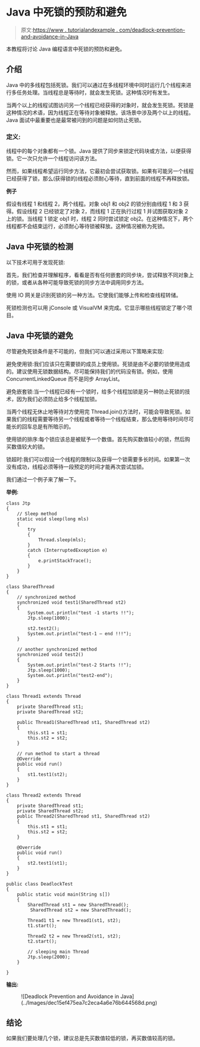 # Java 中死锁的预防和避免

> 原文:[https://www . tutorialandexample . com/deadlock-prevention-and-avoidance-in-Java](https://www.tutorialandexample.com/deadlock-prevention-and-avoidance-in-java)

本教程将讨论 Java 编程语言中死锁的预防和避免。

## 介绍

Java 中的多线程包括死锁。我们可以通过在多线程环境中同时运行几个线程来进行多任务处理。当线程总是等待时，就会发生死锁。这种情况时有发生。

当两个以上的线程试图访问另一个线程已经获得的对象时，就会发生死锁。死锁是这种情况的术语，因为线程正在等待对象被释放。该场景中涉及两个以上的线程。Java 面试中最重要也是最常被问到的问题是如何防止死锁。

### 定义:

线程中的每个对象都有一个锁。Java 提供了同步来锁定代码块或方法，以便获得锁。它一次只允许一个线程访问该方法。

然而，如果线程希望运行同步方法，它最初会尝试获取锁。如果有可能另一个线程已经获得了锁，那么(获得锁的)线程必须耐心等待，直到前面的线程不再释放锁。

**例子**

假设有线程 1 和线程 2，两个线程。对象 obj1 和 obj2 的锁分别由线程 1 和 3 获得。假设线程 2 已经锁定了对象 2，而线程 1 正在执行过程 1 并试图获取对象 2 上的锁。当线程 1 锁定 obj1 时，线程 2 同时尝试锁定 obj2。在这种情况下，两个线程都不会结束运行，必须耐心等待锁被释放。这种情况被称为死锁。

## Java 中死锁的检测

以下技术可用于发现死锁:

首先，我们检查并理解程序，看看是否有任何嵌套的同步块，尝试释放不同对象上的锁，或者从各种可能导致死锁的同步方法中调用同步方法。

使用 IO 网关是识别死锁的另一种方法。它使我们能够上传和检查线程转储。

死锁检测也可以用 jConsole 或 VisualVM 来完成。它显示哪些线程锁定了哪个项目。

## Java 中死锁的避免

尽管避免死锁条件是不可能的，但我们可以通过采用以下策略来实现:

避免使用锁:我们应该只在需要锁的成员上使用锁。死锁是由不必要的锁使用造成的。建议使用无锁数据结构。尽可能保持我们的代码没有锁。例如，使用 ConcurrentLinkedQueue 而不是同步 ArrayList。

避免嵌套锁:当一个线程已经有一个锁时，给多个线程加锁是另一种防止死锁的技术，因为我们必须防止给多个线程加锁。

当两个线程无休止地等待对方使用完 Thread.join()方法时，可能会导致死锁。如果我们的线程需要等待另一个线程或者等待一个线程结束，那么使用等待时间尽可能长的回车总是有所暗示的。

使用锁的排序:每个锁应该总是被赋予一个数值。首先购买数值较小的锁，然后购买数值较大的锁。

锁超时:我们可以假设一个线程的限制以及获得一个锁需要多长时间。如果第一次没有成功，线程必须等待一段预定的时间才能再次尝试加锁。

我们通过一个例子来了解一下。

**举例:**

```
class Jtp
{
    // Sleep method
    static void sleep(long mls)
    {
        try
        {
            Thread.sleep(mls);
        }
        catch (InterruptedException e)
        {
            e.printStackTrace();
        }
    }
}

class SharedThread
{
    // synchronized method
    synchronized void test1(SharedThread st2)
    {
        System.out.println("test -1 starts !!");
        Jtp.sleep(1000);

        st2.test2();
        System.out.println("test-1 – end !!!");
    }

    // another synchronized method
    synchronized void test2()
    {
        System.out.println("test-2 Starts !!");
        Jtp.sleep(1000);
        System.out.println("test2-end");
    }
}

class Thread1 extends Thread
{
    private SharedThread st1;
    private SharedThread st2;

    public Thread1(SharedThread st1, SharedThread st2)
    {
        this.st1 = st1;
        this.st2 = st2;
    }

    // run method to start a thread
    @Override
    public void run()
    {
        st1.test1(st2);
    }
}

class Thread2 extends Thread
{
    private SharedThread st1;
    private SharedThread st2;
    public Thread2(SharedThread st1, SharedThread st2)
    {
        this.st1 = st1;
        this.st2 = st2;
    }

    @Override
    public void run()
    {
        st2.test1(st1);
    }
}

public class DeadlockTest
{
    public static void main(String s[])
    {
        SharedThread st1 = new SharedThread();
         SharedThread st2 = new SharedThread();

        Thread1 t1 = new Thread1(st1, st2);
        t1.start();

        Thread2 t2 = new Thread2(st1, st2);
        t2.start();

        // sleeping main Thread
        Jtp.sleep(2000);
    }

} 
```

**输出:**

<figure class="wp-block-image">![Deadlock Prevention and Avoidance in Java](../Images/dec15ef475ea7c2eca4a6e76b644568d.png)</figure>

## 结论

如果我们要处理几个锁，建议总是先买数值较低的锁，再买数值较高的锁。